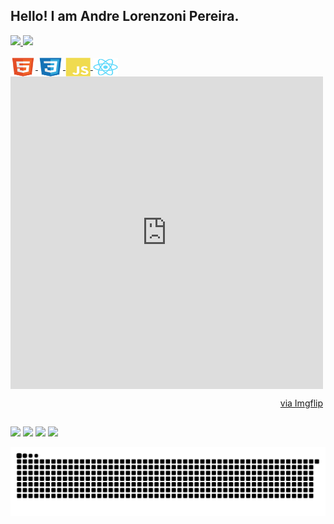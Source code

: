 ## Hello! I am Andre Lorenzoni Pereira. 
 <div>
  <a href="https://github.com/andzoni">
  <img height="180em" src="https://github-readme-stats.vercel.app/api?username=andzoni&show_icons=true&theme=dracula&include_all_commits=true&count_private=true"/>
  <img height="180em" src="https://github-readme-stats.vercel.app/api/top-langs/?username=andzoni&layout=compact&langs_count=7&theme=dracula"/>
</div>
<div style="display: inline_block"><br>
  <img align="center" alt="Andzoni-HTML" height="30" width="40" src="https://raw.githubusercontent.com/devicons/devicon/master/icons/html5/html5-original.svg">
  <img align="center" alt="Andzoni-CSS" height="30" width="40" src="https://raw.githubusercontent.com/devicons/devicon/master/icons/css3/css3-original.svg">
  <img align="center" alt="Andzoni-Js" height="30" width="40" src="https://raw.githubusercontent.com/devicons/devicon/master/icons/javascript/javascript-plain.svg">
  <img align="center" alt="Andzoni-React" height="30" width="40" src="https://raw.githubusercontent.com/devicons/devicon/master/icons/react/react-original.svg">
  <div align="right" style="width:500px;max-width:100%;"><div style="height:0;padding-bottom:100%;position:relative;"><iframe width="500" height="500"               style="position:absolute;top:0;left:0;width:100%;height:100%;" frameBorder="0" src="https://imgflip.com/embed/5jomu5"></iframe></div><p><a href="https://imgflip.com/gif/5jomu5">via Imgflip</a></p></div>
</div>
  
  ##
 
<div> 
  <a href="https://instagram.com/lorenzoniandre" target="_blank"><img src="https://img.shields.io/badge/-Instagram-%23E4405F?style=for-the-badge&logo=instagram&logoColor=white" target="_blank"></a>
 <a href="" target="_blank"><img src="https://img.shields.io/badge/Discord-7289DA?style=for-the-badge&logo=discord&logoColor=white" target="_blank"></a> 
  <a href = ""><img src="https://img.shields.io/badge/-Gmail-%23333?style=for-the-badge&logo=gmail&logoColor=white" target="_blank"></a>
  <a href="" target="_blank"><img src="https://img.shields.io/badge/-LinkedIn-%230077B5?style=for-the-badge&logo=linkedin&logoColor=white" target="_blank"></a> 
 
  ![Snake animation](https://github.com/andzoni/andzoni/blob/output/github-contribution-grid-snake.svg)
 
</div>
